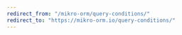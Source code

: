 ```yaml
---
redirect_from: "/mikro-orm/query-conditions/"
redirect_to: "https://mikro-orm.io/query-conditions/"
---
```


